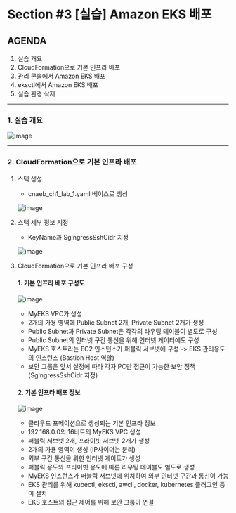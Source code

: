 # Section #3 [실습] Amazon EKS 배포

## AGENDA

1. 실습 개요
2. CloudFormation으로 기본 인프라 배포
3. 관리 콘솔에서 Amazon EKS 배포
4. eksctl에서 Amazon EKS 배포
5. 실습 환경 삭제

---

### 1. 실습 개요

   ![image](https://github.com/devhyunuk/eks-cloudnet/assets/49749510/87d8b50f-6c36-48b1-a043-4dc88bdd2783)

---

### 2. CloudFormation으로 기본 인프라 배포

   1) 스택 생성
      - cnaeb_ch1_lab_1.yaml 베이스로 생성
      
      ![image](https://github.com/devhyunuk/eks-cloudnet/assets/49749510/0c2bc5b1-0819-40ed-a5d2-668fb566d8c5)
   
   2) 스택 세부 정보 지정
      - KeyName과 SgIngressSshCidr 지정
        
      ![image](https://github.com/devhyunuk/eks-cloudnet/assets/49749510/56031881-bfa4-4e35-b6e3-356206fd73d5)


   3) CloudFormation으로 기본 인프라 배포 구성

      #### 1. 기본 인프라 배포 구성도
      ![image](https://github.com/devhyunuk/eks-cloudnet/assets/49749510/187f9ec1-60d9-4e54-871f-11ace8f3a041)

      - MyEKS VPC가 생성
      - 2개의 가용 영역에 Public Subnet 2개, Private Subnet 2개가 생성
      - Public Subnet과 Private Subnet은 각각의 라우팅 테이블이 별도로 구성
      - Public Subnet의 인터넷 구간 통신을 위해 인터넷 게이터에도 구성
      - MyEKS 호스트라는 EC2 인스턴스가 퍼블릭 서브넷에 구성 -> EKS 관리용도의 인스턴스 (Bastion Host 역할)
      - 보안 그룹은 앞서 설정에 따라 각자 PC만 접근이 가능한 보안 정책 (SgIngressSshCidr 지정)

      #### 2. 기본 인프라 배포 정보

      ![image](https://github.com/devhyunuk/eks-cloudnet/assets/49749510/c4fd4f3c-723d-46ca-87ed-7d4725330c71)
      
      - 클라우드 포메이션으로 생성되는 기본 인프라 정보
      - 192.168.0.0의 16비트의 MyEKS VPC 생성
      - 퍼블릭 서브넷 2개, 프라이빗 서브넷 2개가 생성
      - 2개의 가용 영역이 생성 (IP사이더는 분리)
      - 외부 구간 통신을 위한 인터넷 게이트가 생성
      - 퍼블릭 용도와 프라이빗 용도에 따른 라우팅 테이블도 별도로 생성
      - MyEKS 인스턴스가 퍼블릭 서브넷에 위치하여 외부 인터넷 구간과 통신이 가능
      - EKS 관리를 위해 kubectl, eksctl, awcli, docker, kubernetes 플러그인 등이 설치
      - EKS 호스트의 접근 제어를 위해 보안 그룹이 연결



















     
